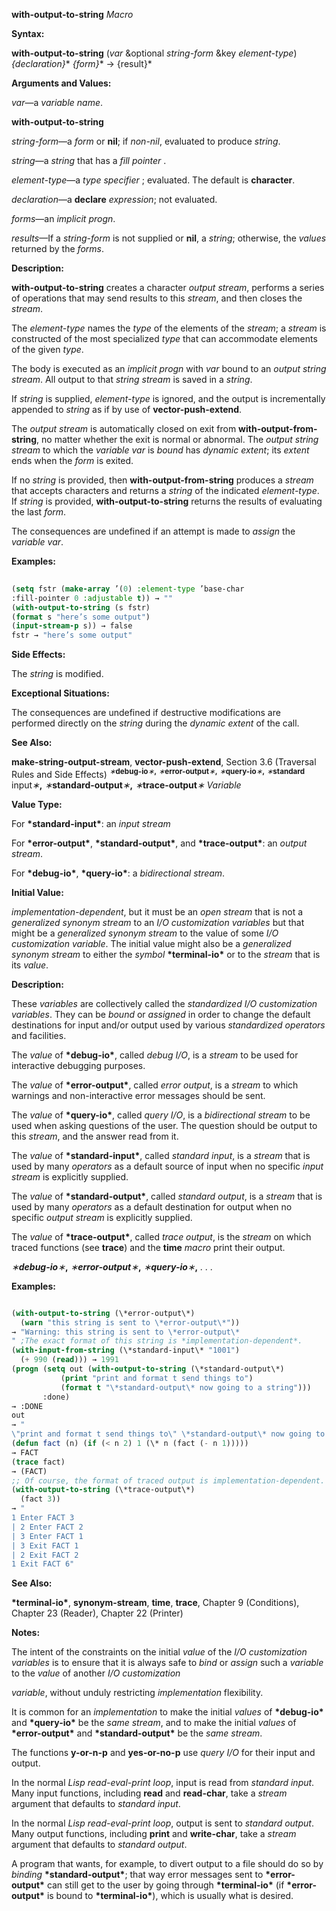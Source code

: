 **with-output-to-string** *Macro* 



**Syntax:** 



**with-output-to-string** (*var* &amp;optional *string-form* &amp;key *element-type*) *\{declaration\}*\* *\{form\}*\* → \{result\}\* 



**Arguments and Values:** 



*var*—a *variable name*. 







 



 



**with-output-to-string** 



*string-form*—a *form* or **nil**; if *non-nil*, evaluated to produce *string*. 



*string*—a *string* that has a *fill pointer* . 



*element-type*—a *type specifier* ; evaluated. The default is **character**. 



*declaration*—a **declare** *expression*; not evaluated. 



*forms*—an *implicit progn*. 



*results*—If a *string-form* is not supplied or **nil**, a *string*; otherwise, the *values* returned by the *forms*. 



**Description:** 



**with-output-to-string** creates a character *output stream*, performs a series of operations that may send results to this *stream*, and then closes the *stream*. 



The *element-type* names the *type* of the elements of the *stream*; a *stream* is constructed of the most specialized *type* that can accommodate elements of the given *type*. 



The body is executed as an *implicit progn* with *var* bound to an *output string stream*. All output to that *string stream* is saved in a *string*. 



If *string* is supplied, *element-type* is ignored, and the output is incrementally appended to *string* as if by use of **vector-push-extend**. 



The *output stream* is automatically closed on exit from **with-output-from-string**, no matter whether the exit is normal or abnormal. The *output string stream* to which the *variable var* is *bound* has *dynamic extent*; its *extent* ends when the *form* is exited. 



If no *string* is provided, then **with-output-from-string** produces a *stream* that accepts characters and returns a *string* of the indicated *element-type*. If *string* is provided, **with-output-to-string** returns the results of evaluating the last *form*. 



The consequences are undefined if an attempt is made to *assign* the *variable var*. 



**Examples:**
```lisp
 
(setq fstr (make-array ’(0) :element-type ’base-char 
:fill-pointer 0 :adjustable t)) → "" 
(with-output-to-string (s fstr) 
(format s "here’s some output") 
(input-stream-p s)) → false 
fstr → "here’s some output" 

```
**Side Effects:** 



The *string* is modified. 



**Exceptional Situations:** 







 



 



The consequences are undefined if destructive modifications are performed directly on the *string* during the *dynamic extent* of the call. 



**See Also:** 



<b>make-string-output-stream</b>, <b>vector-push-extend</b>, Section 3.6 (Traversal Rules and Side Effects) <sup><i>∗</i><b>debug-io</b><i>∗</i><b>,</b> <i>∗</i><b>error-output</b><i>∗</i><b>,</b> <i>∗</i><b>query-io</b><i>∗</i><b>,</b> <i>∗</i><b>standard</b></sup> input<i>∗</i><b>,</b> <i>∗</i><b>standard-output</b><i>∗</i><b>,</b> <i>∗</i><b>trace-output</b><i>∗ Variable</i> 



**Value Type:** 



For **\*standard-input\***: an *input stream* 



For **\*error-output\***, **\*standard-output\***, and **\*trace-output\***: an *output stream*. 



For **\*debug-io\***, **\*query-io\***: a *bidirectional stream*. 



**Initial Value:** 



*implementation-dependent*, but it must be an *open stream* that is not a *generalized synonym stream* to an *I/O customization variables* but that might be a *generalized synonym stream* to the value of some *I/O customization variable*. The initial value might also be a *generalized synonym stream* to either the *symbol* **\*terminal-io\*** or to the *stream* that is its *value*. 



**Description:** 



These *variables* are collectively called the *standardized I/O customization variables*. They can be *bound* or *assigned* in order to change the default destinations for input and/or output used by various *standardized operators* and facilities. 



The *value* of **\*debug-io\***, called *debug I/O*, is a *stream* to be used for interactive debugging purposes. 



The *value* of **\*error-output\***, called *error output*, is a *stream* to which warnings and non-interactive error messages should be sent. 



The *value* of **\*query-io\***, called *query I/O*, is a *bidirectional stream* to be used when asking questions of the user. The question should be output to this *stream*, and the answer read from it. 



The *value* of **\*standard-input\***, called *standard input*, is a *stream* that is used by many *operators* as a default source of input when no specific *input stream* is explicitly supplied. 



The *value* of **\*standard-output\***, called *standard output*, is a *stream* that is used by many *operators* as a default destination for output when no specific *output stream* is explicitly supplied. 



The *value* of **\*trace-output\***, called *trace output*, is the *stream* on which traced functions (see **trace**) and the **time** *macro* print their output. 







 



 



*∗***debug-io***∗***,** *∗***error-output***∗***,** *∗***query-io***∗***,** *. . .* 



**Examples:**
```lisp

(with-output-to-string (\*error-output\*) 
  (warn "this string is sent to \*error-output\*")) 
→ "Warning: this string is sent to \*error-output\* 
" ;The exact format of this string is *implementation-dependent*. 
(with-input-from-string (\*standard-input\* "1001") 
  (+ 990 (read))) → 1991 
(progn (setq out (with-output-to-string (\*standard-output\*) 
		   (print "print and format t send things to") 
		   (format t "\*standard-output\* now going to a string"))) 
       :done) 
→ :DONE 
out 
→ " 
\"print and format t send things to\" \*standard-output\* now going to a string" 
(defun fact (n) (if (< n 2) 1 (\* n (fact (- n 1))))) 
→ FACT 
(trace fact) 
→ (FACT) 
;; Of course, the format of traced output is implementation-dependent. 
(with-output-to-string (\*trace-output\*) 
  (fact 3)) 
→ " 
1 Enter FACT 3 
| 2 Enter FACT 2 
| 3 Enter FACT 1 
| 3 Exit FACT 1 
| 2 Exit FACT 2 
1 Exit FACT 6" 

```
**See Also:** 



**\*terminal-io\***, **synonym-stream**, **time**, **trace**, Chapter 9 (Conditions), Chapter 23 (Reader), Chapter 22 (Printer) 



**Notes:** 



The intent of the constraints on the initial *value* of the *I/O customization variables* is to ensure that it is always safe to *bind* or *assign* such a *variable* to the *value* of another *I/O customization* 







 



 



*variable*, without unduly restricting *implementation* flexibility. 



It is common for an *implementation* to make the initial *values* of **\*debug-io\*** and **\*query-io\*** be the *same stream*, and to make the initial *values* of **\*error-output\*** and **\*standard-output\*** be the *same stream*. 



The functions **y-or-n-p** and **yes-or-no-p** use *query I/O* for their input and output. 



In the normal *Lisp read-eval-print loop*, input is read from *standard input*. Many input functions, including **read** and **read-char**, take a *stream* argument that defaults to *standard input*. 



In the normal *Lisp read-eval-print loop*, output is sent to *standard output*. Many output functions, including **print** and **write-char**, take a *stream* argument that defaults to *standard output*. 



A program that wants, for example, to divert output to a file should do so by *binding* **\*standard-output\***; that way error messages sent to **\*error-output\*** can still get to the user by going through **\*terminal-io\*** (if **\*error-output\*** is bound to **\*terminal-io\***), which is usually what is desired. 



